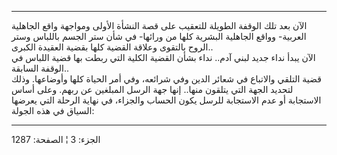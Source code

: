 ------------------------------------------------------------------------

الآن بعد تلك الوقفة الطويلة للتعقيب على قصة النشأة الأولى ومواجهة واقع
الجاهلية العربية- وواقع الجاهلية البشرية كلها من ورائها- في شأن ستر
الجسم باللباس وستر الروح بالتقوى وعلاقة القضية كلها بقضية العقيدة
الكبرى..  
الآن يبدأ نداء جديد لبني آدم.. نداء بشأن القضية الكلية التي ربطت بها
قضية اللباس في الوقفة السابقة..  
قضية التلقي والاتباع في شعائر الدين وفي شرائعه، وفي أمر الحياة كلها
وأوضاعها. وذلك لتحديد الجهة التي يتلقون منها.. إنها جهة الرسل المبلغين
عن ربهم. وعلى أساس الاستجابة أو عدم الاستجابة للرسل يكون الحساب والجزاء،
في نهاية الرحلة التي يعرضها السياق في هذه الجولة:

------------------------------------------------------------------------

الجزء: 3 ¦ الصفحة: 1287
